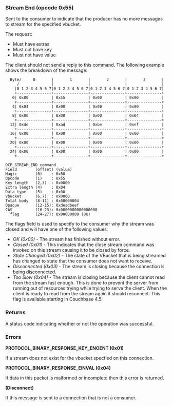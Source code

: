 ### Stream End (opcode 0x55)

Sent to the consumer to indicate that the producer has no more messages to stream for the specified vbucket.

The request:
* Must have extras
* Must not have key
* Must not have value

The client should not send a reply to this command. The following example shows the breakdown of the message:

      Byte/     0       |       1       |       2       |       3       |
         /              |               |               |               |
        |0 1 2 3 4 5 6 7|0 1 2 3 4 5 6 7|0 1 2 3 4 5 6 7|0 1 2 3 4 5 6 7|
        +---------------+---------------+---------------+---------------+
       0| 0x80          | 0x55          | 0x00          | 0x00          |
        +---------------+---------------+---------------+---------------+
       4| 0x04          | 0x00          | 0x00          | 0x00          |
        +---------------+---------------+---------------+---------------+
       8| 0x00          | 0x00          | 0x00          | 0x04          |
        +---------------+---------------+---------------+---------------+
      12| 0xde          | 0xad          | 0xbe          | 0xef          |
        +---------------+---------------+---------------+---------------+
      16| 0x00          | 0x00          | 0x00          | 0x00          |
        +---------------+---------------+---------------+---------------+
      20| 0x00          | 0x00          | 0x00          | 0x00          |
        +---------------+---------------+---------------+---------------+
      24| 0x00          | 0x00          | 0x00          | 0x00          |
        +---------------+---------------+---------------+---------------+

    DCP_STREAM_END command
    Field        (offset) (value)
    Magic        (0)    : 0x80
    Opcode       (1)    : 0x55
    Key length   (2,3)  : 0x0000
    Extra length (4)    : 0x04
    Data type    (5)    : 0x00
    Vbucket      (6,7)  : 0x0000
    Total body   (8-11) : 0x00000004
    Opaque       (12-15): 0xdeadbeef
    CAS          (16-23): 0x0000000000000000
      flag       (24-27): 0x00000000 (OK)

The flags field is used to specify to the consumer why the stream was closed and will have one of the following values:

* *OK (0x00)* - The stream has finished without error.
* *Closed (0x01)* - This indicates that the close stream command was invoked on this stream causing it to be closed by force.
* *State Changed (0x02)* - The state of the VBucket that is being streamed has changed to state that the consumer does not want to receive.
* *Disconnected (0x03)* - The stream is closing because the connection is being disconnected.
* *Too Slow (0x04)* - The stream is closing because the client cannot read from the stream fast enough. This is done to prevent the server from running out of resources trying while trying to serve the client. When the client is ready to read from the stream again it should reconnect. This flag is available starting in Couchbase 4.5.

### Returns

A status code indicating whether or not the operation was successful.

### Errors

**PROTOCOL_BINARY_RESPONSE_KEY_ENOENT (0x01)**

If a stream does not exist for the vbucket specfied on this connection.

**PROTOCOL_BINARY_RESPONSE_EINVAL (0x04)**

If data in this packet is malformed or incomplete then this error is returned.

**(Disconnect)**

If this message is sent to a connection that is not a consumer.
